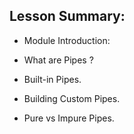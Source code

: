 ## Lesson Summary:

- Module Introduction:

- What are Pipes ?

- Built-in Pipes.

- Building Custom Pipes.

- Pure vs Impure Pipes.

